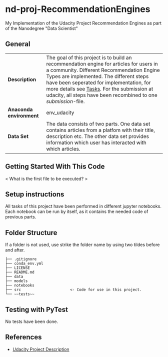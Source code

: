 # nd-proj-RecommendationEngines
My Implementation of the Udacity Project Recommendation Engines as part of the Nanodegree "Data Scientist"

## General
<!-- first line needs to stay here, otherwise the table is not rendered! -->
|  |  | 
| ------------- | ------------- |
| **Description** | The goal of this project is to build an recommendation engine for articles for users in a community. Different Recommendation Engine Types are implemented. The different steps have been seperated for implementation, for more details see [Tasks](Tasks.md). For the submission at udacity, all steps have been recombined to one *submission*-file.|
| **Anaconda environment** | env_udacity |
| **Data Set** | The data consists of two parts. One data set contains articles from a platfom with their title, description etc. The other data set provides information which user has interacted with which articles.|

## Getting Started With This Code
< What is the first file to be executed? >

## Setup instructions
All tasks of this project have been performed in different jupyter notebooks. Each notebook can be run by itself, as it contains the needed code of previous parts.

## Folder Structure
If a folder is not used, use strike the folder name by using two tildes before and after.
```
├── .gitignore 
├── conda_env.yml 
├── LICENSE
├── README.md  
├── data
├── models 
├── notebooks 
├── src                      <- Code for use in this project.
└── ~~tests~~
```

## Testing with PyTest
No tests have been done.

## References
* [Udacity Project Description](https://classroom.udacity.com/nanodegrees/nd025/parts/fda1a44f-51b3-4093-8ee3-9e9a23e3bf81/modules/6700571c-0392-4c93-9549-525bc4865541/lessons/ed510bc1-30c8-42a0-9849-46d44291916f/concepts/b9b0d2a9-af2b-44d3-9567-4aaf6535bf0a)

 
